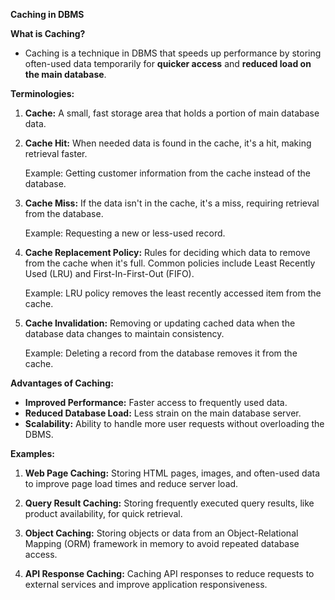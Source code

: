 **Caching in DBMS**

**What is Caching?**

- Caching is a technique in DBMS that speeds up performance by storing often-used data temporarily for **quicker access** and **reduced load on the main database**.

**Terminologies:**

1. **Cache:** A small, fast storage area that holds a portion of main database data.

2. **Cache Hit:** When needed data is found in the cache, it's a hit, making retrieval faster.

   Example: Getting customer information from the cache instead of the database.

3. **Cache Miss:** If the data isn't in the cache, it's a miss, requiring retrieval from the database.

   Example: Requesting a new or less-used record.

4. **Cache Replacement Policy:** Rules for deciding which data to remove from the cache when it's full. Common policies include Least Recently Used (LRU) and First-In-First-Out (FIFO).

   Example: LRU policy removes the least recently accessed item from the cache.

5. **Cache Invalidation:** Removing or updating cached data when the database data changes to maintain consistency.

   Example: Deleting a record from the database removes it from the cache.

**Advantages of Caching:**

- **Improved Performance:** Faster access to frequently used data.
- **Reduced Database Load:** Less strain on the main database server.
- **Scalability:** Ability to handle more user requests without overloading the DBMS.

**Examples:**

1. **Web Page Caching:** Storing HTML pages, images, and often-used data to improve page load times and reduce server load.

2. **Query Result Caching:** Storing frequently executed query results, like product availability, for quick retrieval.

3. **Object Caching:** Storing objects or data from an Object-Relational Mapping (ORM) framework in memory to avoid repeated database access.

4. **API Response Caching:** Caching API responses to reduce requests to external services and improve application responsiveness.
